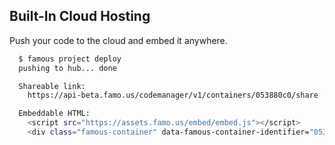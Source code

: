 ## Built-In Cloud Hosting
Push your code to the cloud and embed it anywhere.

```bash
  $ famous project deploy
  pushing to hub... done

  Shareable link:
    https://api-beta.famo.us/codemanager/v1/containers/053880c0/share

  Embeddable HTML:
    <script src="https://assets.famo.us/embed/embed.js"></script>
    <div class="famous-container" data-famous-container-identifier="053880c0"></div>
```

